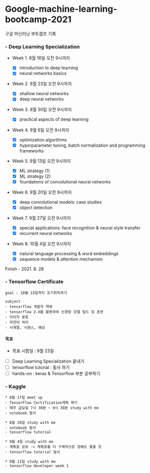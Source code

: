 # Google-machine-learning-bootcamp-2021
구글 머신러닝 부트캠프 기록

### - Deep Learning Specialization
- Week 1. 8월 16일 오전 9시까지

	- [x] introduction to deep learning
	- [X] neural networks basics

- Week 2. 8월 23일 오전 9시까지

	- [X] shallow neural networks
	- [X] deep neural networks

- Week 3. 8월 30일 오전 9시까지
	- [X] practical aspects of deep learning

- Week 4. 9월 6일 오전 9시까지
	- [X] optimization algorithms
	- [X] hyperparameter tuning, batch normalization and programming frameworks

- Week 5. 9월 13일 오전 9시까지
	- [X] ML strategy (1)
	- [X] ML strategy (2)
	- [X] foundations of convolutional neural networks

- Week 6. 9월 20일 오전 9시까지
	- [X] deep convolutional models: case studies
	- [X] object detection

- Week 7. 9월 27일 오전 9시까지
	- [X] special applications: face recognition & neural style transfer
	- [X] recurrent neural networks

- Week 8. 10월 4일 오전 9시까지
	- [X] natural language processing & word embeddings
	- [X] sequence models & attention mechanism

Finish - 2021. 8. 28

### - Tensorflow Certificate
	goal : 10월 15일까지 조기취득하기
	
	subject
	- tensorflow 개발자 역량
	- tensorflow 2.X를 활용하여 신경망 모델 빌드 및 훈련
	- 이미지 분류
	- 자연어 처리
	- 시계열, 시퀀스, 예상

#### 목표

- 목표 시험일 : 9월 23일

- [ ] Deep Learning Specialization 끝내기
- [ ] tensorflow tutorial : 필사 하기
- [ ] hands-on : keras & Tensorflow 부분 공부하기

### - Kaggle
	* 8월 17일 meet up
	- TensorFlow Certification계획 짜기
	- 매주 금요일 7시 30분 ~ 9시 30분 study with me
	- notebook 필사
	
	* 8월 28일 study with me
	- notebook 필사
	- tensorflow tutorial
	
	* 9월 4일 study with me
	- 계획표 공유 -> 계획표를 더 구체적으로 정해도 좋을 듯
	- tensorflow tutorial 필사
	
	* 9월 11일 study with me
	- tensorflow developer week 1

